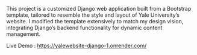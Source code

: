 This project is a customized Django web application built from a Bootstrap template, 
tailored to resemble the style and layout of Yale University’s website. I modified the template extensively to match my design vision, 
integrating Django’s backend functionality for dynamic content management.


Live Demo : https://yalewebsite-django-1.onrender.com/

